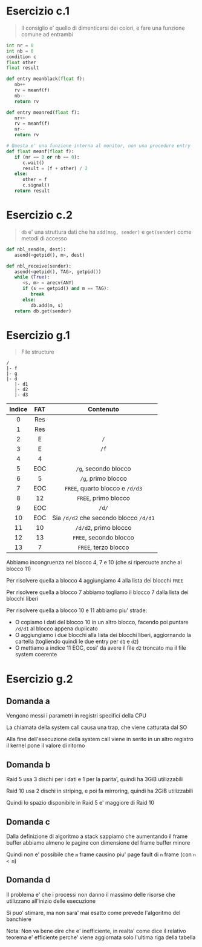# Esercizio c.1
> Il consiglio e' quello di dimenticarsi dei colori, e fare una funzione comune ad entrambi

```python
int nr = 0
int nb = 0
condition c
float other
float result

def entry meanblack(float f):
   nb++
   rv = meanf(f)
   nb--
   return rv

def entry meanred(float f):
   nr++
   rv = meanf(f)
   nr--
   return rv

# Questa e' una funzione interna al monitor, non una procedure entry
def float meanf(float f):
   if (nr == 0 or nb == 0):
      c.wait()
      result = (f + other) / 2
   else:
      other = f
      c.signal()
   return result
```

# Esercizio c.2
> `db` e' una struttura dati che ha `add(msg, sender)` e `get(sender)` come metodi di accesso

```python
def nbl_send(m, dest):
   asend(<getpid(), m>, dest)

def nbl_receive(sender):
   asend(<getpid(), TAG>, getpid())
   while (True):
      <s, m> = arecv(ANY)
      if (s == getpid() and m == TAG):
         break
      else:
         db.add(m, s)
   return db.get(sender)
```

# Esercizio g.1
> File structure
```
/
|- f
|- g
|- d
   |- d1
   |- d2
   |- d3
```
| Indice | FAT | Contenuto |
| :-: | :-: | :-: |
0 | Res 
1 | Res 
2 | E | `/`
3 | E | `/f`
4 | 4 | 
5 | EOC | `/g`, secondo blocco
6 | 5 | `/g`, primo blocco
7 | EOC | `FREE`, quarto blocco e `/d/d3`
8 | 12 | `FREE`, primo blocco
9 | EOC | `/d/`
10 | EOC | Sia `/d/d2` che secondo blocco `/d/d1`
11 | 10 | `/d/d2`, primo blocco
12 | 13 | `FREE`, secondo blocco
13 | 7 | `FREE`, terzo blocco

Abbiamo incongruenza nel blocco 4, 7 e 10 (che si ripercuote anche al blocco 11)

Per risolvere quella a blocco 4 aggiungiamo 4 alla lista dei blocchi `FREE`

Per risolvere quella a blocco 7 abbiamo togliamo il blocco 7 dalla lista dei blocchi liberi

Per risolvere quella a blocco 10 e 11 abbiamo piu' strade:
- O copiamo i dati del blocco 10 in un altro blocco, facendo poi puntare `/d/d1` al blocco appena duplicato
- O aggiungiamo i due blocchi alla lista dei blocchi liberi, aggiornando la cartella (togliendo quindi le due entry per `d1` e `d2`)
- O mettiamo a indice 11 EOC, cosi' da avere il file `d2` troncato ma il file system coerente

# Esercizio g.2
## Domanda a
Vengono messi i parametri in registri specifici della CPU

La chiamata della system call causa una trap, che viene catturata dal SO

Alla fine dell'esecuzione della system call viene in serito in un altro registro il kernel pone il valore di ritorno

## Domanda b
Raid 5 usa 3 dischi per i dati e 1 per la parita', quindi ha 3GiB utilizzabili

Raid 10 usa 2 dischi in striping, e poi fa mirroring, quindi ha 2GiB utilizzabili

Quindi lo spazio disponibile in Raid 5 e' maggiore di Raid 10

## Domanda c
Dalla definizione di algoritmo a stack sappiamo che aumentando il frame buffer abbiamo almeno le pagine con dimensione del frame buffer minore

Quindi non e' possibile che `m` frame causino piu' page fault di `n` frame (con `n < m`)

## Domanda d
Il problema e' che i processi non danno il massimo delle risorse che utilizzano all'inizio delle esecuzione

Si puo' stimare, ma non sara' mai esatto come prevede l'algoritmo del banchiere

Nota: Non va bene dire che e' inefficiente, in realta' come dice il relativo teorema e' efficiente perche' viene aggiornata solo l'ultima riga della tabella
